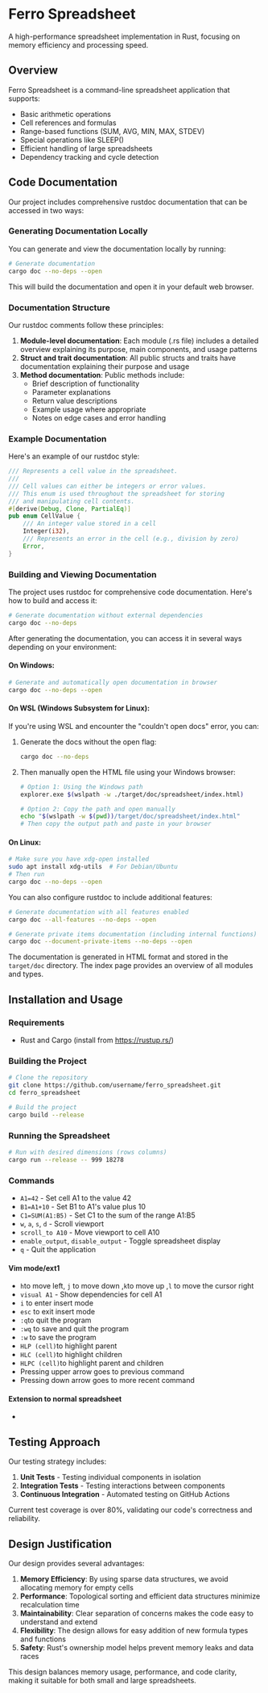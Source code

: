 # Ferro Spreadsheet

A high-performance spreadsheet implementation in Rust, focusing on memory efficiency and processing speed.

## Overview

Ferro Spreadsheet is a command-line spreadsheet application that supports:
- Basic arithmetic operations
- Cell references and formulas
- Range-based functions (SUM, AVG, MIN, MAX, STDEV)
- Special operations like SLEEP()
- Efficient handling of large spreadsheets
- Dependency tracking and cycle detection



## Code Documentation

Our project includes comprehensive rustdoc documentation that can be accessed in two ways:

### Generating Documentation Locally

You can generate and view the documentation locally by running:

```bash
# Generate documentation
cargo doc --no-deps --open
```

This will build the documentation and open it in your default web browser.

### Documentation Structure

Our rustdoc comments follow these principles:

1. **Module-level documentation**: Each module (.rs file) includes a detailed overview explaining its purpose, main components, and usage patterns
2. **Struct and trait documentation**: All public structs and traits have documentation explaining their purpose and usage
3. **Method documentation**: Public methods include:
   - Brief description of functionality
   - Parameter explanations
   - Return value descriptions
   - Example usage where appropriate
   - Notes on edge cases and error handling

### Example Documentation

Here's an example of our rustdoc style:

```rust
/// Represents a cell value in the spreadsheet.
///
/// Cell values can either be integers or error values.
/// This enum is used throughout the spreadsheet for storing
/// and manipulating cell contents.
#[derive(Debug, Clone, PartialEq)]
pub enum CellValue {
    /// An integer value stored in a cell
    Integer(i32),
    /// Represents an error in the cell (e.g., division by zero)
    Error,
}
```

### Building and Viewing Documentation

The project uses rustdoc for comprehensive code documentation. Here's how to build and access it:

```bash
# Generate documentation without external dependencies
cargo doc --no-deps
```

After generating the documentation, you can access it in several ways depending on your environment:

#### On Windows:
```bash
# Generate and automatically open documentation in browser
cargo doc --no-deps --open
```

#### On WSL (Windows Subsystem for Linux):
If you're using WSL and encounter the "couldn't open docs" error, you can:

1. Generate the docs without the open flag:
   ```bash
   cargo doc --no-deps
   ```

2. Then manually open the HTML file using your Windows browser:
   ```bash
   # Option 1: Using the Windows path
   explorer.exe $(wslpath -w ./target/doc/spreadsheet/index.html)

   # Option 2: Copy the path and open manually
   echo "$(wslpath -w $(pwd))/target/doc/spreadsheet/index.html"
   # Then copy the output path and paste in your browser
   ```

#### On Linux:
```bash
# Make sure you have xdg-open installed
sudo apt install xdg-utils  # For Debian/Ubuntu
# Then run
cargo doc --no-deps --open
```

You can also configure rustdoc to include additional features:

```bash
# Generate documentation with all features enabled
cargo doc --all-features --no-deps --open

# Generate private items documentation (including internal functions)
cargo doc --document-private-items --no-deps --open
```

The documentation is generated in HTML format and stored in the `target/doc` directory. The index page provides an overview of all modules and types.

## Installation and Usage

### Requirements

- Rust and Cargo (install from https://rustup.rs/)

### Building the Project

```bash
# Clone the repository
git clone https://github.com/username/ferro_spreadsheet.git
cd ferro_spreadsheet

# Build the project
cargo build --release
```

### Running the Spreadsheet

```bash
# Run with desired dimensions (rows columns)
cargo run --release -- 999 18278
```

### Commands

- `A1=42` - Set cell A1 to the value 42
- `B1=A1+10` - Set B1 to A1's value plus 10
- `C1=SUM(A1:B5)` - Set C1 to the sum of the range A1:B5
- `w`, `a`, `s`, `d` - Scroll viewport
- `scroll_to A10` - Move viewport to cell A10
- `enable_output`, `disable_output` - Toggle spreadsheet display
- `q` - Quit the application
#### Vim mode/ext1 
- `h`to move left, `j` to move down ,`k`to move up ,`l` to move the cursor right
- `visual A1` - Show dependencies for cell A1
- `i` to enter insert mode
- `esc` to exit insert mode
- `:q`to quit the program 
- `:wq` to save and quit the program
- `:w` to save the program 
- `HLP (cell)`to highlight parent
- `HLC (cell)`to highlight children
- `HLPC (cell)`to highlight parent and children
- Pressing upper arrow goes to previous command
- Pressing down arrow goes to more recent command
#### Extension to normal spreadsheet 
- 

## Testing Approach

Our testing strategy includes:

1. **Unit Tests** - Testing individual components in isolation
2. **Integration Tests** - Testing interactions between components
3. **Continuous Integration** - Automated testing on GitHub Actions

Current test coverage is over 80%, validating our code's correctness and reliability.

## Design Justification

Our design provides several advantages:

1. **Memory Efficiency**: By using sparse data structures, we avoid allocating memory for empty cells
2. **Performance**: Topological sorting and efficient data structures minimize recalculation time
3. **Maintainability**: Clear separation of concerns makes the code easy to understand and extend
4. **Flexibility**: The design allows for easy addition of new formula types and functions
5. **Safety**: Rust's ownership model helps prevent memory leaks and data races

This design balances memory usage, performance, and code clarity, making it suitable for both small and large spreadsheets.
